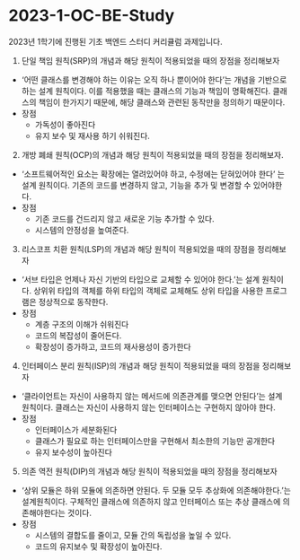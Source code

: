 # 2023-1-OC-BE-Study
2023년 1학기에 진행된 기초 백엔드 스터디 커리큘럼 과제입니다.
1. 단일 책임 원칙(SRP)의 개념과 해당 원칙이 적용되었을 때의 장점을 정리해보자 
- ‘어떤 클래스를 변경해야 하는 이유는 오직 하나 뿐이어야 한다’는 개념을 기반으로 하는 설계 원칙이다. 이를 적용했을 때는 클래스의 기능과 책임이 명확해진다. 클래스의 책임이 한가지기 때문에, 해당 클래스와 관련된 동작만을 정의하기 때문이다.
- 장점
    - 가독성이 좋아진다
    - 유지 보수 및 재사용 하기 쉬워진다.
2. 개방 폐쇄 원칙(OCP)의 개념과 해당 원칙이 적용되었을 때의 장점을 정리해보자.
- ‘소프트웨어적인 요소는 확장에는 열려있어야 하고, 수정에는 닫혀있어야 한다’ 는 설계 원칙이다. 기존의 코드를 변경하지 않고, 기능을 추가 및 변경할 수 있어야한다.
- 장점
    - 기존 코드를 건드리지 않고 새로운 기능 추가할 수 있다.
    - 시스템의 안정성을 높여준다.
3. 리스코프 치환 원칙(LSP)의 개념과 해당 원칙이 적용되었을 때의 장점을 정리해보자
- ‘서브 타입은 언제나 자신 기반의 타입으로 교체할 수 있어야 한다.’는 설계 원칙이다. 상위위 타입의 객체를 하위 타입의 객체로 교체해도 상위 타입을 사용한 프로그램은 정상적으로 동작한다.
- 장점
    - 계층 구조의 이해가 쉬워진다
    - 코드의 복잡성이 줄어든다.
    - 확장성이 증가하고, 코드의 재사용성이 증가한다
4. 인터페이스 분리 원칙(ISP)의 개념과 해당 원칙이 적용되었을 때의 장점을 정리해보자
- ‘클라이언트는 자신이 사용하지 않는 메서드에 의존관계를 맺으면 안된다’는 설계 원칙이다. 클래스는 자신이 사용하지 않는 인터페이스는 구현하지 않아야 한다.
- 장점
    - 인터페이스가 세분화된다
    - 클래스가 필요로 하는 인터페이스만을 구현해서 최소한의 기능만 공개한다
    - 유지 보수성이 높아진다
5. 의존 역전 원칙(DIP)의 개념과 해당 원칙이 적용되었을 때의 장점을 정리해보자
- ‘상위 모듈은 하위 모듈에 의존하면 안된다. 두 모듈 모두 추상화에 의존해야한다.’는 설계원칙이다. 구체적인 클래스에 의존하지 않고 인터페이스 또는 추상 클래스에 의존해야한다는 것이다.
- 장점
    - 시스템의 결합도를 줄이고, 모듈 간의 독립성을 높일 수 있다.
    - 코드의 유지보수 및 확장성이 높아진다.
